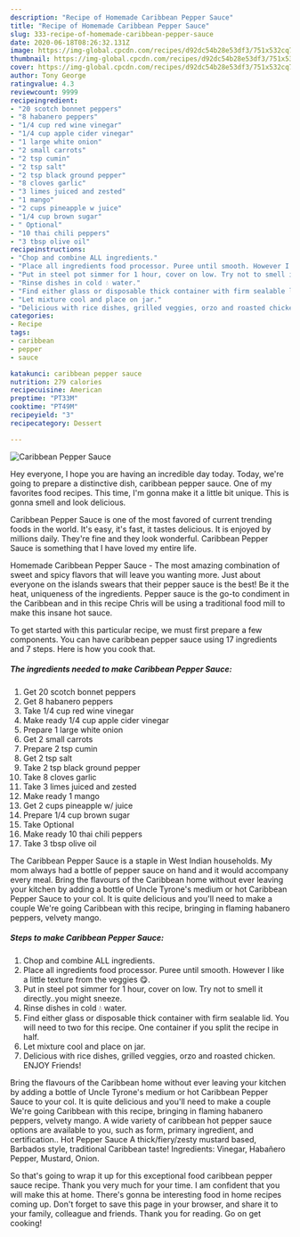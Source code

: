 ```yaml
---
description: "Recipe of Homemade Caribbean Pepper Sauce"
title: "Recipe of Homemade Caribbean Pepper Sauce"
slug: 333-recipe-of-homemade-caribbean-pepper-sauce
date: 2020-06-18T08:26:32.131Z
image: https://img-global.cpcdn.com/recipes/d92dc54b28e53df3/751x532cq70/caribbean-pepper-sauce-recipe-main-photo.jpg
thumbnail: https://img-global.cpcdn.com/recipes/d92dc54b28e53df3/751x532cq70/caribbean-pepper-sauce-recipe-main-photo.jpg
cover: https://img-global.cpcdn.com/recipes/d92dc54b28e53df3/751x532cq70/caribbean-pepper-sauce-recipe-main-photo.jpg
author: Tony George
ratingvalue: 4.3
reviewcount: 9999
recipeingredient:
- "20 scotch bonnet peppers"
- "8 habanero peppers"
- "1/4 cup red wine vinegar"
- "1/4 cup apple cider vinegar"
- "1 large white onion"
- "2 small carrots"
- "2 tsp cumin"
- "2 tsp salt"
- "2 tsp black ground pepper"
- "8 cloves garlic"
- "3 limes juiced and zested"
- "1 mango"
- "2 cups pineapple w juice"
- "1/4 cup brown sugar"
- " Optional"
- "10 thai chili peppers"
- "3 tbsp olive oil"
recipeinstructions:
- "Chop and combine ALL ingredients."
- "Place all ingredients food processor. Puree until smooth. However I like a little texture from the veggies 😋."
- "Put in steel pot simmer for 1 hour, cover on low. Try not to smell it directly..you might sneeze."
- "Rinse dishes in cold 💧 water."
- "Find either glass or disposable thick container with firm sealable lid. You will need to two for this recipe. One container if you split the recipe in half."
- "Let mixture cool and place on jar."
- "Delicious with rice dishes, grilled veggies, orzo and roasted chicken. ENJOY Friends!"
categories:
- Recipe
tags:
- caribbean
- pepper
- sauce

katakunci: caribbean pepper sauce 
nutrition: 279 calories
recipecuisine: American
preptime: "PT33M"
cooktime: "PT49M"
recipeyield: "3"
recipecategory: Dessert

---
```



![Caribbean Pepper Sauce](https://img-global.cpcdn.com/recipes/d92dc54b28e53df3/751x532cq70/caribbean-pepper-sauce-recipe-main-photo.jpg)

Hey everyone, I hope you are having an incredible day today. Today, we're going to prepare a distinctive dish, caribbean pepper sauce. One of my favorites food recipes. This time, I'm gonna make it a little bit unique. This is gonna smell and look delicious.

Caribbean Pepper Sauce is one of the most favored of current trending foods in the world. It's easy, it's fast, it tastes delicious. It is enjoyed by millions daily. They're fine and they look wonderful. Caribbean Pepper Sauce is something that I have loved my entire life.

Homemade Caribbean Pepper Sauce - The most amazing combination of sweet and spicy flavors that will leave you wanting more. Just about everyone on the islands swears that their pepper sauce is the best! Be it the heat, uniqueness of the ingredients. Pepper sauce is the go-to condiment in the Caribbean and in this recipe Chris will be using a traditional food mill to make this insane hot sauce.


To get started with this particular recipe, we must first prepare a few components. You can have caribbean pepper sauce using 17 ingredients and 7 steps. Here is how you cook that.

<!--inarticleads1-->

##### The ingredients needed to make Caribbean Pepper Sauce:

1. Get 20 scotch bonnet peppers
1. Get 8 habanero peppers
1. Take 1/4 cup red wine vinegar
1. Make ready 1/4 cup apple cider vinegar
1. Prepare 1 large white onion
1. Get 2 small carrots
1. Prepare 2 tsp cumin
1. Get 2 tsp salt
1. Take 2 tsp black ground pepper
1. Take 8 cloves garlic
1. Take 3 limes juiced and zested
1. Make ready 1 mango
1. Get 2 cups pineapple w/ juice
1. Prepare 1/4 cup brown sugar
1. Take  Optional
1. Make ready 10 thai chili peppers
1. Take 3 tbsp olive oil


The Caribbean Pepper Sauce is a staple in West Indian households. My mom always had a bottle of pepper sauce on hand and it would accompany every meal. Bring the flavours of the Caribbean home without ever leaving your kitchen by adding a bottle of Uncle Tyrone&#39;s medium or hot Caribbean Pepper Sauce to your col. It is quite delicious and you&#39;ll need to make a couple We&#39;re going Caribbean with this recipe, bringing in flaming habanero peppers, velvety mango. 

<!--inarticleads2-->

##### Steps to make Caribbean Pepper Sauce:

1. Chop and combine ALL ingredients.
1. Place all ingredients food processor. Puree until smooth. However I like a little texture from the veggies 😋.
1. Put in steel pot simmer for 1 hour, cover on low. Try not to smell it directly..you might sneeze.
1. Rinse dishes in cold 💧 water.
1. Find either glass or disposable thick container with firm sealable lid. You will need to two for this recipe. One container if you split the recipe in half.
1. Let mixture cool and place on jar.
1. Delicious with rice dishes, grilled veggies, orzo and roasted chicken. ENJOY Friends!


Bring the flavours of the Caribbean home without ever leaving your kitchen by adding a bottle of Uncle Tyrone&#39;s medium or hot Caribbean Pepper Sauce to your col. It is quite delicious and you&#39;ll need to make a couple We&#39;re going Caribbean with this recipe, bringing in flaming habanero peppers, velvety mango. A wide variety of caribbean hot pepper sauce options are available to you, such as form, primary ingredient, and certification.. Hot Pepper Sauce A thick/fiery/zesty mustard based, Barbados style, traditional Caribbean taste! Ingredients: Vinegar, Habañero Pepper, Mustard, Onion. 

So that's going to wrap it up for this exceptional food caribbean pepper sauce recipe. Thank you very much for your time. I am confident that you will make this at home. There's gonna be interesting food in home recipes coming up. Don't forget to save this page in your browser, and share it to your family, colleague and friends. Thank you for reading. Go on get cooking!
